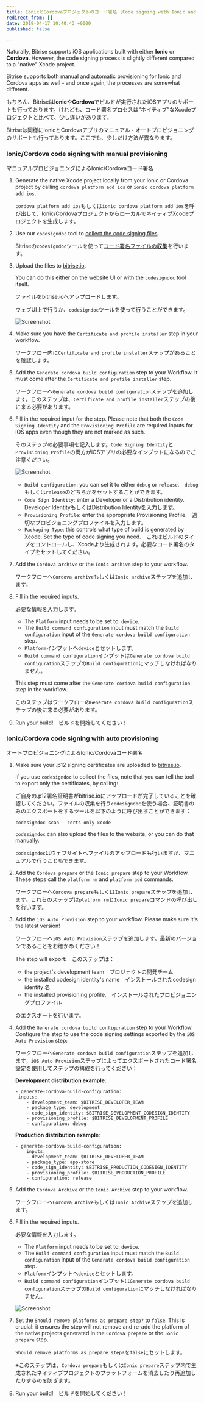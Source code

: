 ```yaml
---
title: IonicとCordovaプロジェクトのコード署名 (Code signing with Ionic and Cordova projects)
redirect_from: []
date: 2019-04-17 10:40:43 +0000
published: false

---
```

Naturally, Bitrise supports iOS applications built with either **Ionic** or **Cordova**. However, the code signing process is slightly different compared to a "native" Xcode project.

Bitrise supports both manual and automatic provisioning for Ionic and Cordova apps as well - and once again, the processes are somewhat different.

もちろん、Bitriseは**Ionic**や**Cordova**でビルドが実行されたiOSアプリのサポートも行っております。けれども、コード署名プロセスは”ネイティブ”なXcodeプロジェクトと比べて、少し違いがあります。

Bitriseは同様にIonicとCordovaアプリのマニュアル・オートプロビジョニングのサポートも行っております。ここでも、少しだけ方法が異なります。

### Ionic/Cordova code signing with manual provisioning  
マニュアルプロビジョニングによるIonic/Cordovaコード署名

1. Generate the native Xcode project locally from your Ionic or Cordova project by calling `cordova platform add ios` or `ionic cordova platform add ios`.

   `cordova platform add ios`もしくは`ionic cordova platform add ios`を呼び出して、Ionic/CordovaプロジェクトからローカルでネイティブXcodeプロジェクトを生成します。
2. Use our `codesigndoc` tool to [collect the code signing files](https://devcenter.bitrise.io/code-signing/ios-code-signing/collecting-files-with-codesigndoc/).

   Bitriseの`codesigndoc`ツールを使って[コード署名ファイルの収集](https://devcenter.bitrise.io/code-signing/ios-code-signing/collecting-files-with-codesigndoc/)を行います。
3. Upload the files to [bitrise.io](https://www.bitrise.io).

   You can do this either on the website UI or with the `codesigndoc` tool itself.

   ファイルをbitrise.ioへアップロードします。

   ウェブUI上で行うか、`codesigndoc`ツールを使って行うことができます。

   ![Screenshot](/img/code-signing/ios-code-signing/provisioning-and-certificate-upload.png)
4. Make sure you have the `Certificate and profile installer` step in your workflow.

   ワークフロー内に`Certificate and profile installer`ステップがあることを確認します。
5. Add the `Generate cordova build configuration` step to your Workflow. It must come after the `Certificate and profile installer` step.

   ワークフローへ`Generate cordova build configuration`ステップを追加します。このステップは、`Certificate and profile installer`ステップの後に来る必要があります。
6. Fill in the required input for the step. Please note that both the `Code Signing Identity` and the `Provisioning Profile` are required inputs for iOS apps even though they are not marked as such.

   そのステップの必要事項を記入します。`Code Signing Identity`と`Provisioning Profile`の両方がiOSアプリの必要なインプットになるのでご注意ください。

   ![Screenshot](/img/code-signing/ios-code-signing/cordova-config-inputs.png)
   * `Build configuration`: you can set it to either `debug` or `release`.　`debug`もしくは`release`のどちらかをセットすることができます。
   * `Code Sign Identity`: enter a Developer or a Distribution identity.　Developer IdentityもしくはDistribution Identityを入力します。
   * `Provisioning Profile`: enter the appropriate Provisioning Profile.　適切なプロビジョニングプロファイルを入力します。
   * `Packaging Type`: this controls what type of build is generated by Xcode. Set the type of code signing you need.　これはビルドのタイプをコントロールし、Xcodeより生成されます。必要なコード署名のタイプをセットしてください。
7. Add the `Cordova archive` or the `Ionic archive` step to your workflow.

   ワークフローへ`Cordova archive`もしくは`Ionic archive`ステップを追加します。
8. Fill in the required inputs.

   必要な情報を入力します。
   * The `Platform` input needs to be set to: `device`.
   * The `Build command configuration` input must match the `Build configuration` input of the `Generate cordova build configuration` step.
   * `Platform`インプットへ`device`とセットします。
   * `Build command configuration`インプットは`Generate cordova build configuration`ステップの`Build configuration`にマッチしなければなりません。

   This step must come after the `Generate cordova build configuration` step in the workflow.

   このステップはワークフローの`Generate cordova build configuration`ステップの後に来る必要があります。
9. Run your build!　ビルドを開始してください！

### Ionic/Cordova code signing with auto provisioning  
オートプロビジョニングによるIonic/Cordovaコード署名

1. Make sure your .p12 signing certificates are uploaded to [bitrise.io](https://www.bitrise.io).

   If you use `codesigndoc` to collect the files, note that you can tell the tool to export only the certificates, by calling:

   ご自身の.p12署名証明書がbitrise.ioにアップロードが完了していることを確認してください。ファイルの収集を行う`codesigndoc`を使う場合、証明書のみのエクスポートをするツールを以下のように呼び出すことができます：

       codesigndoc scan --certs-only xcode

   `codesigndoc` can also upload the files to the website, or you can do that manually.

   `codesigndoc`はウェブサイトへファイルのアップロードも行いますが、マニュアルで行うこともできます。
2. Add the `Cordova prepare` or the `Ionic prepare` step to your Workflow. These steps call the `platform rm` and `platform add` commands.

   ワークフローへ`Cordova prepare`もしくは`Ionic prepare`ステップを追加します。これらのステップは`platform rm`と`Ionic prepare`コマンドの呼び出しを行います。
3. Add the `iOS Auto Provision` step to your workflow. Please make sure it's the latest version!

   ワークフローへ`iOS Auto Provision`ステップを追加します。最新のバージョンであることをお確かめください！

   The step will export:　このステップは：
   * the project's development team　プロジェクトの開発チーム
   * the installed codesign identity's name　インストールされたcodesign identity 名
   * the installed provisioning profile.　インストールされたプロビジョニングプロファイル

   のエクスポートを行います。
4. Add the `Generate cordova build configuration` step to your Workflow. Configure the step to use the code signing settings exported by the `iOS Auto Prevision` step:

   ワークフローへ`Generate cordova build configuration`ステップを追加します。`iOS Auto Provision`ステップによってエクスポートされたコード署名設定を使用してステップの構成を行ってください：

   **Development distribution example**:

       - generate-cordova-build-configuration:
       	inputs:
           - development_team: $BITRISE_DEVELOPER_TEAM 
           - package_type: development 
           - code_sign_identity: $BITRISE_DEVELOPMENT_CODESIGN_IDENTITY 
           - provisioning_profile: $BITRISE_DEVELOPMENT_PROFILE 
           - configuration: debug

   **Production distribution example**:

       - generate-cordova-build-configuration:
           inputs:
           - development_team: $BITRISE_DEVELOPER_TEAM 
           - package_type: app-store 
           - code_sign_identity: $BITRISE_PRODUCTION_CODESIGN_IDENTITY 
           - provisioning_profile: $BITRISE_PRODUCTION_PROFILE 
           - configuration: release
5. Add the `Cordova Archive` or the `Ionic Archive` step to your workflow.

   ワークフローへ`Cordova Archive`もしくは`Ionic Archive`ステップを追加します。
6. Fill in the required inputs.

   必要な情報を入力します。
   * The `Platform` input needs to be set to: `device`.
   * The `Build command configuration` input must match the `Build configuration` input of the `Generate cordova build configuration` step.
   * `Platform`インプットへ`device`とセットします。
   * `Build command configuration`インプットは`Generate cordova build configuration`ステップの`Build configuration`にマッチしなければなりません。

   ![Screenshot](/img/code-signing/ios-code-signing/cordova-archive-step.png)
7. Set the `Should remove platforms as prepare step?` to `false`. This is crucial: it ensures the step will not remove and re-add the platform of the native projects generated in the `Cordova prepare` or the `Ionic prepare` step.

   `Should remove platforms as prepare step?`を`false`にセットします。

   ※このステップは、`Cordova prepare`もしくは`Ionic prepare`ステップ内で生成されたネイティブプロジェクトのプラットフォームを消去したり再追加したりするのを防ぎます。
8. Run your build!　ビルドを開始してください！